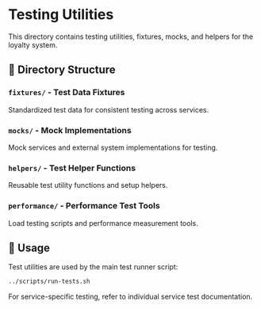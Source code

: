 # Testing Utilities

This directory contains testing utilities, fixtures, mocks, and helpers for the loyalty system.

## 📁 Directory Structure

### `fixtures/` - Test Data Fixtures
Standardized test data for consistent testing across services.

### `mocks/` - Mock Implementations  
Mock services and external system implementations for testing.

### `helpers/` - Test Helper Functions
Reusable test utility functions and setup helpers.

### `performance/` - Performance Test Tools
Load testing scripts and performance measurement tools.

## 🧪 Usage

Test utilities are used by the main test runner script:
```bash
../scripts/run-tests.sh
```

For service-specific testing, refer to individual service test documentation.